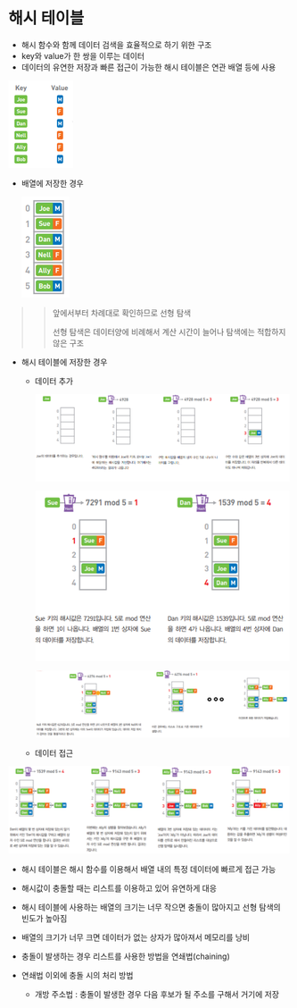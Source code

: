 # 해시 테이블



- 해시 함수와 함께 데이터 검색을 효율적으로 하기 위한 구조
- key와 value가 한 쌍을 이루는 데이터
- 데이터의 유연한 저장과 빠른 접근이 가능한 해시 테이블은 연관 배열 등에 사용

![](./imgs/hash_table1.png)



- 배열에 저장한 경우

  ![](./imgs/hash_table2.PNG)

> > 앞에서부터 차례대로 확인하므로 선형 탐색
> >
> > 선형 탐색은 데이터양에 비례해서 계산 시간이 늘어나 탐색에는 적합하지 않은 구조



- 해시 테이블에 저장한 경우

  - 데이터 추가

    ![](./imgs/hash_table3.png)

    ![](./imgs/hash_table4.png)

    ![](./imgs/hash_table5.png)

  - 데이터 접근

![](./imgs/hash_table6.png)



- 해시 테이블은 해시 함수를 이용해서 배열 내의 특정 데이터에 빠르게 접근 가능

- 해시값이 충돌할 때는 리스트를 이용하고 있어 유연하게 대응 

- 해시 테이블에 사용하는 배열의 크기는 너무 작으면 충돌이 많아지고 선형 탐색의 빈도가 높아짐

- 배열의 크기가 너무 크면 데이터가 없는 상자가 많아져서 메모리를 낭비

- 충돌이 발생하는 경우 리스트를 사용한 방법을 연쇄법(chaining)

- 연쇄법 이외에 충돌 시의 처리 방법

  - 개방 주소법 : 충돌이 발생한 경우 다음 후보가 될 주소를 구해서 거기에 저장

  
